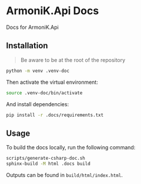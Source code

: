 # ArmoniK.Api Docs

Docs for ArmoniK.Api

## Installation

> Be aware to be at the root of the repository

```bash
python -m venv .venv-doc
```

Then activate the virtual environment:

```bash
source .venv-doc/bin/activate
```

And install dependencies:

```bash
pip install -r .docs/requirements.txt
```

## Usage

To build the docs locally, run the following command:

```bash
scripts/generate-csharp-doc.sh
sphinx-build -M html .docs build
```

Outputs can be found in `build/html/index.html`.
